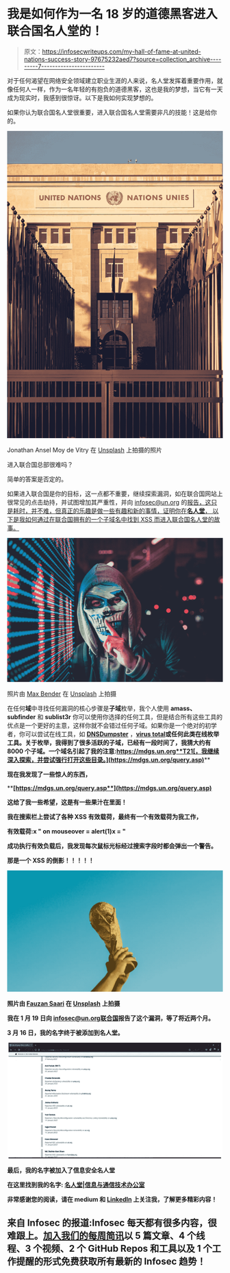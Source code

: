 # 我是如何作为一名 18 岁的道德黑客进入联合国名人堂的！

> 原文：<https://infosecwriteups.com/my-hall-of-fame-at-united-nations-success-story-97675232aed7?source=collection_archive---------7----------------------->

对于任何渴望在网络安全领域建立职业生涯的人来说，名人堂发挥着重要作用，就像任何人一样，作为一名年轻的有抱负的道德黑客，这也是我的梦想，当它有一天成为现实时，我感到很惊讶。以下是我如何实现梦想的。

如果你认为联合国名人堂很重要，进入联合国名人堂需要非凡的技能！这是给你的。

![](img/a5dbf7f63dd8c7416096a675a140a567.png)

Jonathan Ansel Moy de Vitry 在 [Unsplash](https://unsplash.com/?utm_source=unsplash&utm_medium=referral&utm_content=creditCopyText) 上拍摄的照片

进入联合国总部很难吗？

简单的答案是否定的。

如果进入联合国是你的目标，这一点都不重要，继续探索漏洞，如在联合国网站上很常见的点击劫持，并试图增加其严重性，并向 infosec@un.org 的[报告，这只是耗时，并不难，但真正的乐趣是做一些有趣和新的事情，证明你在**名人堂**， 以下是我如何通过在联合国拥有的一个子域名中找到 XSS 而进入联合国名人堂的故事。](mailto:infosec@un.org?subject=Security%20Vulnerability)

![](img/3954ca669a12a076eaeb9d97118b2225.png)

照片由 [Max Bender](https://unsplash.com/@maxwbender?utm_source=unsplash&utm_medium=referral&utm_content=creditCopyText) 在 [Unsplash](https://unsplash.com/s/photos/hacker?utm_source=unsplash&utm_medium=referral&utm_content=creditCopyText) 上拍摄

在任何**域**中寻找任何漏洞的核心步骤是**子域**枚举，我个人使用 **amass、** **subfinder** 和 **sublist3r** 你可以使用你选择的任何工具，但是结合所有这些工具的优点是一个更好的主意，这样你就不会错过任何子域。如果你是一个绝对的初学者，你可以尝试在线工具，如 [**DNSDumpster**](https://dnsdumpster.com/) ，[**virus total**](https://www.virustotal.com/)**或任何此类在线枚举工具。关于枚举，我得到了很多活跃的子域，已经有一段时间了，我猜大约有 8000 个子域。一个域名引起了我的注意:https://mdgs.un.org**T21[，我继续深入探索，并尝试强行打开这些目录。](https://mdgs.un.org/query.asp)****

****现在我发现了一些惊人的东西，****

****[**https://mdgs.un.org/query.asp**](https://mdgs.un.org/query.asp)****

****这给了我一些希望，这是有一些果汁在里面！****

****我在搜索栏上尝试了各种 XSS 有效载荷，最终有一个有效载荷为我工作，****

******有效载荷**:**x " on mouseover = alert(1)x = "******

****成功执行有效负载后，**我发现每次鼠标光标经过搜索字段时都会弹出一个警告。******

******那是一个 XSS 的倒影！！！！！******

****![](img/4dd5fe9a933c7b06921066e045030c20.png)****

****照片由 [Fauzan Saari](https://unsplash.com/@fznsr_?utm_source=unsplash&utm_medium=referral&utm_content=creditCopyText) 在 [Unsplash](https://unsplash.com/s/photos/achivement?utm_source=unsplash&utm_medium=referral&utm_content=creditCopyText) 上拍摄****

****我在 1 月 19 日向 infosec@un.org[联合国](mailto:infosec@un.org?subject=Security%20Vulnerability)报告了这个漏洞，等了将近两个月。****

****3 月 16 日，我的名字终于被添加到名人堂。****

****![](img/265ae910054aaf1587e069b8b3c1e03b.png)****

****最后，我的名字被加入了信息安全名人堂****

******在这里找到我的名字:** [名人堂|信息与通信技术办公室](https://unite.un.org/content/hall-fame/list)****

****非常感谢您的阅读，请在 medium 和 [LinkedIn](https://www.linkedin.com/in/joshuaarulsamy/) 上关注我，了解更多精彩内容！****

## ****来自 Infosec 的报道:Infosec 每天都有很多内容，很难跟上。[加入我们的每周简讯](https://weekly.infosecwriteups.com/)以 5 篇文章、4 个线程、3 个视频、2 个 GitHub Repos 和工具以及 1 个工作提醒的形式免费获取所有最新的 Infosec 趋势！****